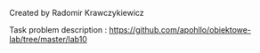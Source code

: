Created by Radomir Krawczykiewicz

Task problem description : https://github.com/apohllo/obiektowe-lab/tree/master/lab10